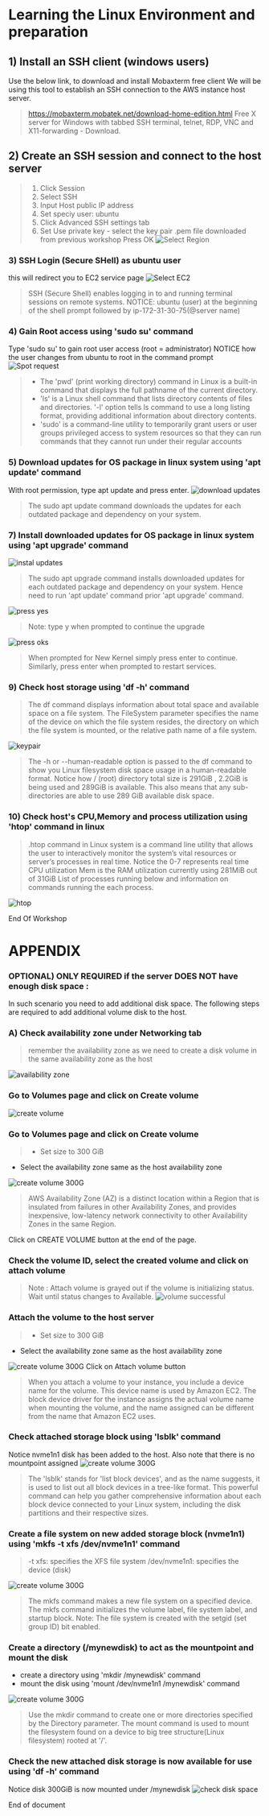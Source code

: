 # Learning the Linux Environment and preparation

## 1) Install an SSH client (windows users) 
Use the below link, to download and install Mobaxterm free client
We will be using this tool to establish an SSH connection to the AWS instance host server.
> https://mobaxterm.mobatek.net/download-home-edition.html
>Free X server for Windows with tabbed SSH terminal, telnet, RDP, VNC and X11-forwarding - Download.

## 2) Create an SSH session and connect to the host server
> 1. Click Session 
> 2. Select SSH 
> 3. Input Host public IP address
> 4. Set speciy user: ubuntu
> 5. Click Advanced SSH settings tab 
> 6. Set Use private key - select the key pair .pem file downloaded from previous workshop
Press OK
![Select Region](https://github.com/hakansuku/D1APACTraining/blob/main/images/managed/moba.png?raw=true)

### 3) SSH Login (Secure SHell) as ubuntu user
this will redirect you to EC2 service page
![Select EC2](https://github.com/hakansuku/D1APACTraining/blob/main/images/managed/login.png?raw=true)
> SSH (Secure Shell) enables logging in to and running terminal sessions on remote systems.
> NOTICE: ubuntu (user) at the beginning of the shell prompt followed by ip-172-31-30-75(@server name)

### 4) Gain Root access using 'sudo su' command
Type 'sudo su' to gain root user access (root = administrator)
NOTICE how the user changes from ubuntu to root in the command prompt
![Spot request](https://github.com/hakansuku/D1APACTraining/blob/main/images/managed/sudosu.png?raw=true)
> - The 'pwd' (print working directory) command in Linux is a built-in command that displays the full pathname of the current directory.
> - 'ls' is a Linux shell command that lists directory contents of files and directories. '-l' option tells ls command to use a long listing format, providing additional information about directory contents.
> - 'sudo' is a command-line utility to temporarily grant users or user groups privileged access to system resources so that they can run commands that they cannot run under their regular accounts

### 5) Download updates for OS package in linux system using 'apt update' command
With root permission, type apt update and press enter.
![download updates](https://github.com/hakansuku/D1APACTraining/blob/main/images/managed/aptupdate.png?raw=true)
> The sudo apt update command downloads the updates for each outdated package and dependency on your system.

### 7) Install downloaded updates for OS package in linux system using 'apt upgrade' command

![instal updates](https://github.com/hakansuku/D1APACTraining/blob/main/images/managed/aptupgrade.png?raw=true)
> The sudo apt upgrade command installs downloaded updates for each outdated package and dependency on your system. Hence need to run 'apt update' command prior 'apt upgrade' command.

![press yes](https://github.com/hakansuku/D1APACTraining/blob/main/images/managed/aptupgradeyes.png?raw=true)
>Note: type y when prompted to continue the upgrade

![press oks](https://github.com/hakansuku/D1APACTraining/blob/main/images/managed/kernel.png?raw=true)
> When prompted for New Kernel simply press enter to continue.
Similarly, press enter when prompted to restart services.

### 9) Check host storage using 'df -h' command
> The df command displays information about total space and available space on a file system. The FileSystem parameter specifies the name of the device on which the file system resides, the directory on which the file system is mounted, or the relative path name of a file system.

![keypair](https://github.com/hakansuku/D1APACTraining/blob/main/images/managed/df.png?raw=true)
> The -h or --human-readable option is passed to the df command to show you Linux filesystem disk space usage in a human-readable format.
Notice how / (root) directory total size is 291GiB , 2.2GiB is being used and 289GiB is available.  This also means that any sub-directories are able to use 289 GiB available disk space.

### 10) Check host's CPU,Memory and process utilization using 'htop' command in linux
> .htop command in Linux system is a command line utility that allows the user to interactively monitor the system’s vital resources or server’s processes in real time. 
Notice the 0-7 represents real time CPU utilization
Mem is the RAM utilization currently using 281MiB out of 31GiB
List of processes running below and information on commands running the each process.

![htop](https://github.com/hakansuku/D1APACTraining/blob/main/images/managed/htop.png?raw=true)

End Of Workshop
# APPENDIX

### OPTIONAL) ONLY REQUIRED if the server DOES NOT have enough disk space : 
In such scenario you need to add additional disk space. The following steps are required to add additional volume disk to the host.
### A) Check availability zone under Networking tab
> remember the availability zone as we need to create a disk volume in the same availability zone as the host

![availability zone](https://github.com/hakansuku/D1APACTraining/blob/main/images/managed/hostavailability.png?raw=true)
### Go to Volumes page and click on Create volume
![create volume](https://github.com/hakansuku/D1APACTraining/blob/main/images/managed/createvolume.png?raw=true)
### Go to Volumes page and click on Create volume
> - Set size to 300 GiB
- Select the availability zone same as the host availability zone

![create volume 300G](https://github.com/hakansuku/D1APACTraining/blob/main/images/managed/createvolume300G.png?raw=true)
> AWS Availability Zone (AZ) is a distinct location within a Region that is insulated from failures in other Availability Zones, and provides inexpensive, low-latency network connectivity to other Availability Zones in the same Region.

Click on CREATE VOLUME button at the end of the page.
### Check the volume ID, select the created volume and click on attach volume
> Note : Attach volume is grayed out if the volume is initializing status. Wait until status changes to Available.
![volume successful](https://github.com/hakansuku/D1APACTraining/blob/main/images/managed/volumesuccessful.png?raw=true)

### Attach the volume to the host server
> - Set size to 300 GiB
- Select the availability zone same as the host availability zone

![create volume 300G](https://github.com/hakansuku/D1APACTraining/blob/main/images/managed/attachvolumesde.png?raw=true)
Click on Attach volume button
> When you attach a volume to your instance, you include a device name for the volume. This device name is used by Amazon EC2. The block device driver for the instance assigns the actual volume name when mounting the volume, and the name assigned can be different from the name that Amazon EC2 uses.

### Check attached storage block using 'lsblk' command
Notice nvme1n1 disk has been added to the host.  Also note that there is no mountpoint assigned
![create volume 300G](https://github.com/hakansuku/D1APACTraining/blob/main/images/managed/lsblk.png?raw=true)
> The 'lsblk' stands for 'list block devices', and as the name suggests, it is used to list out all block devices in a tree-like format. This powerful command can help you gather comprehensive information about each block device connected to your Linux system, including the disk partitions and their respective sizes.

### Create a file system on new added storage block (nvme1n1) using 'mkfs -t xfs /dev/nvme1n1' command
> -t xfs: specifies the XFS file system 
/dev/nvme1n1: specifies the device (disk)

![create volume 300G](https://github.com/hakansuku/D1APACTraining/blob/main/images/managed/mkfs.png?raw=true)
> The mkfs command makes a new file system on a specified device. The mkfs command initializes the volume label, file system label, and startup block. Note: The file system is created with the setgid (set group ID) bit enabled.

### Create a directory (/mynewdisk) to act as the mountpoint and mount the disk
- create a directory using 'mkdir /mynewdisk' command
- mount the disk using 'mount /dev/nvme1n1 /mynewdisk' command

![create volume 300G](https://github.com/hakansuku/D1APACTraining/blob/main/images/managed/mount.png?raw=true)
> Use the mkdir command to create one or more directories specified by the Directory parameter.
> The mount command is used to mount the filesystem found on a device to big tree structure(Linux filesystem) rooted at '/'.

### Check the new attached disk storage is now available for use using 'df -h' command
Notice disk 300GiB is now mounted under /mynewdisk 
![check disk space](https://github.com/hakansuku/D1APACTraining/blob/main/images/managed/mynewdisk.png?raw=true)

End of document
